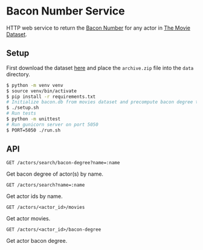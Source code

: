 # Bacon Number Service

HTTP web service to return the [Bacon Number]() for any actor in [The Movie Dataset]().

## Setup

First download the dataset [here](https://www.kaggle.com/rounakbanik/the-movies-dataset) and place the `archive.zip` file into the `data` directory.

```bash
$ python -m venv venv
$ source venv/bin/activate
$ pip install -r requirements.txt
# Initialize bacon.db from movies dataset and precompute bacon degree table
$ ./setup.sh
# Run tests
$ python -m unittest
# Run gunicorn server on port 5050
$ PORT=5050 ./run.sh
```

## API

```
GET /actors/search/bacon-degree?name=:name
```

Get bacon degree of actor(s) by name.


```
GET /actors/search?name=:name
````

Get actor ids by name.

```
GET /actors/<actor_id>/movies
```

Get actor movies.

```
GET /actors/<actor_id>/bacon-degree
```

 Get actor bacon degree.
